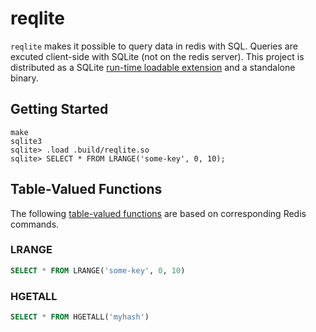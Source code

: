 # reqlite

`reqlite` makes it possible to query data in redis with SQL.
Queries are excuted client-side with SQLite (not on the redis server).
This project is distributed as a SQLite [run-time loadable extension](https://www.sqlite.org/loadext.html) and a standalone binary.

## Getting Started

```
make
sqlite3
sqlite> .load .build/reqlite.so
sqlite> SELECT * FROM LRANGE('some-key', 0, 10);
```

## Table-Valued Functions

The following [table-valued functions](https://www.sqlite.org/vtab.html#tabfunc2) are based on corresponding Redis commands.

### LRANGE

```sql
SELECT * FROM LRANGE('some-key', 0, 10)
```

### HGETALL

```sql
SELECT * FROM HGETALL('myhash')
```
